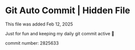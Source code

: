 # Git Auto Commit | Hidden File

This file was added Feb 12, 2025

Just for fun and keeping my daily git commit active 🤪

commit number: 2825633

